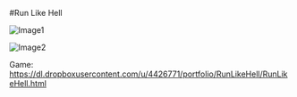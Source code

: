 #Run Like Hell

![Image1](https://dl.dropboxusercontent.com/u/4426771/portfolio/RunLikeHell/Screenshot%202013-12-26%2019.01.35.png)

![Image2](https://dl.dropboxusercontent.com/u/4426771/portfolio/RunLikeHell/Screenshot%202013-12-26%2019.00.58.png)

Game: https://dl.dropboxusercontent.com/u/4426771/portfolio/RunLikeHell/RunLikeHell.html
